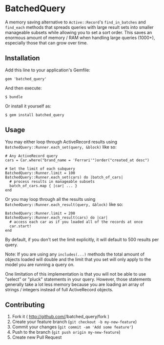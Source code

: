 # BatchedQuery

A memory saving alternative to `Active::Record`'s `find_in_batches` and `find_each` methods that spreads queries with large result sets into smaller manageable subsets while allowing you to set a sort order. This saves an enormous amount of memory / RAM when handling large queries (1000+), especially those that can grow over time.

## Installation

Add this line to your application's Gemfile:

    gem 'batched_query'

And then execute:

    $ bundle

Or install it yourself as:

    $ gem install batched_query

## Usage

You may either loop through ActiveRecord results using `BatchedQuery::Runner.each_set(query, &block)` like so:

    # Any ActiveRecord query
    cars = Car.where("brand_name = 'Ferrari'")order("created_at desc")

    # Set the limit of each subquery
    BatchedQuery::Runner.limit = 100
    BatchedQuery::Runner.each_set(cars) do |batch_of_cars|
      # process results in manageable subsets
      batch_of_cars.map { |car| ... }
    end
    
Or you may loop through all the results using `BatchedQuery::Runner.each_result(query, &block)` like so:

    BatchedQuery::Runner.limit = 200
    BatchedQuery::Runner.each_result(cars) do |car|
      # access each car as if you loaded all of the records at once
      car.start!
    end

By default, if you don't set the limit explicitly, it will default to 500 results per query.

Note: If you are using any `includes(...)` methods the total amount of objects loaded will double and the limit that you set will only apply to the model you are running a query on.

One limitation of this implementation is that you will not be able to use "select" or "pluck" statements in your query. However, those statements generally take a lot less memory because you are loading an array of strings / integers instead of full ActiveRecord objects.

## Contributing

1. Fork it ( http://github.com/<my-github-username>/batched_query/fork )
2. Create your feature branch (`git checkout -b my-new-feature`)
3. Commit your changes (`git commit -am 'Add some feature'`)
4. Push to the branch (`git push origin my-new-feature`)
5. Create new Pull Request
